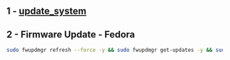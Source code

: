 
## 1 - [update_system](update_system.md)

## 2 - Firmware Update - Fedora
```bash
sudo fwupdmgr refresh --force -y && sudo fwupdmgr get-updates -y && sudo fwupdmgr update -y

```

